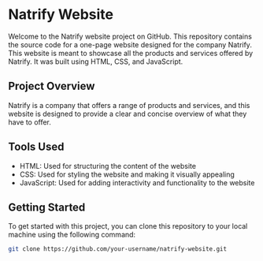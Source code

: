 # Natrify Website

Welcome to the Natrify website project on GitHub. This repository contains the source code for a one-page website designed for the company Natrify. This website is meant to showcase all the products and services offered by Natrify. It was built using HTML, CSS, and JavaScript.

## Project Overview

Natrify is a company that offers a range of products and services, and this website is designed to provide a clear and concise overview of what they have to offer.

## Tools Used

- HTML: Used for structuring the content of the website
- CSS: Used for styling the website and making it visually appealing
- JavaScript: Used for adding interactivity and functionality to the website

## Getting Started

To get started with this project, you can clone this repository to your local machine using the following command:

```bash
git clone https://github.com/your-username/natrify-website.git
